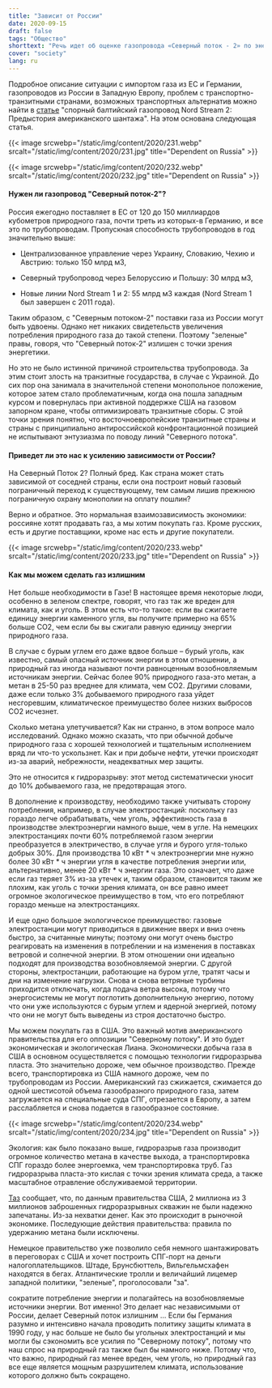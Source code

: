 ```yaml
---
title: "Зависит от России"
date: 2020-09-15
draft: false
tags: "Общество"
shorttext: "Речь идет об оценке газопровода «Северный поток - 2» по энергоэкономическим и экологическим критериям."
cover: "society"
lang: ru
---
```


Подробное описание ситуации с импортом газа из ЕС и Германии, газопроводов из России в Западную Европу, проблем с транспортно-транзитными странами, возможных транспортных альтернатив можно найти в [статье](https://www.isw-muenchen.de/2019/01/die-umstrittene-ostsee-erdgasleitung-nordstream-2-hintergruende-zur-us-amerikanischen-erpressung/ "Die umstrittene Ostsee-Erdgasleitung Nordstream 2: Hintergründe zur US-amerikanischen Erpressung") "спорный балтийский газопровод Nord Stream 2: Предыстория американского шантажа". На этом основана следующая статья.

{{< image srcwebp="/static/img/content/2020/231.webp" srcalt="/static/img/content/2020/231.jpg" title="Dependent on Russia" >}}

{{< image srcwebp="/static/img/content/2020/232.webp" srcalt="/static/img/content/2020/232.jpg" title="Dependent on Russia" >}}

#### Нужен ли газопровод "Северный поток-2"?

Россия ежегодно поставляет в ЕС от 120 до 150 миллиардов кубометров природного газа, почти треть из которых-в Германию, и все это по трубопроводам. Пропускная способность трубопроводов в год значительно выше:

  - Централизованное управление через Украину, Словакию, Чехию и Австрию: только 150 млрд м3,

  - Северный трубопровод через Белоруссию и Польшу: 30 млрд м3,

  - Новые линии Nord Stream 1 и 2: 55 млрд м3 каждая (Nord Stream 1 был завершен с 2011 года).

Таким образом, с "Северным потоком-2" поставки газа из России могут быть удвоены. Однако нет никаких свидетельств увеличения потребления природного газа до такой степени. Поэтому "зеленые" правы, говоря, что "Северный поток-2" излишен с точки зрения энергетики.

Но это не было истинной причиной строительства трубопровода. За этим стоит злость на транзитные государства, в случае с Украиной. До сих пор она занимала в значительной степени монопольное положение, которое затем стало проблематичным, когда она пошла западным курсом и повернулась при активной поддержке США на газовом запорном кране, чтобы оптимизировать транзитные сборы. С этой точки зрения понятно, что восточноевропейские транзитные страны и страны с принципиально антироссийской конфронтационной позицией не испытывают энтузиазма по поводу линий "Северного потока".

#### Приведет ли это нас к усилению зависимости от России?

На Северный Поток 2? Полный бред. Как страна может стать зависимой от соседней страны, если она построит новый газовый пограничный переход к существующему, тем самым лишив прежнюю пограничную охрану монополии на оплату пошлин?

Верно и обратное. Это нормальная взаимозависимость экономики: россияне хотят продавать газ, а мы хотим покупать газ. Кроме русских, есть и другие поставщики, кроме нас есть и другие покупатели.

{{< image srcwebp="/static/img/content/2020/233.webp" srcalt="/static/img/content/2020/233.jpg" title="Dependent on Russia" >}}

#### Как мы можем сделать газ излишним

Нет больше необходимости в Газе! В настоящее время некоторые люди, особенно в зеленом спектре, говорят, что газ так же вреден для климата, как и уголь. В этом есть что-то такое: если вы сжигаете единицу энергии каменного угля, вы получите примерно на 65% больше CO2, чем если бы вы сжигали равную единицу энергии природного газа.

В случае с бурым углем его даже вдвое больше – бурый уголь, как известно, самый опасный источник энергии в этом отношении, а природный газ иногда называют почти равноценным возобновляемым источникам энергии. Сейчас более 90% природного газа-это метан, а метан в 25-50 раз вреднее для климата, чем CO2. Другими словами, даже если только 3% добываемого природного газа уйдет несгоревшим, климатическое преимущество более низких выбросов CO2 исчезнет.

Сколько метана улетучивается? Как ни странно, в этом вопросе мало исследований. Однако можно сказать, что при обычной добыче природного газа с хорошей технологией и тщательным исполнением вряд ли что-то ускользнет. Как и при добыче нефти, утечки происходят из-за аварий, небрежности, неадекватных мер защиты.

Это не относится к гидроразрыву: этот метод систематически уносит до 10% добываемого газа, не предотвращая этого.

В дополнение к производству, необходимо также учитывать сторону потребления, например, в случае электростанций: поскольку газ гораздо легче обрабатывать, чем уголь, эффективность газа в производстве электроэнергии намного выше, чем в угле. На немецких электростанциях почти 60% потребляемой газом энергии преобразуется в электричество, в случае угля и бурого угля-только добрых 30%. Для производства 10 кВт * ч электроэнергии мне нужно более 30 кВт * ч энергии угля в качестве потребления энергии или, альтернативно, менее 20 кВт * ч энергии газа. Это означает, что даже если газ теряет 3% из-за утечек и, таким образом, становится таким же плохим, как уголь с точки зрения климата, он все равно имеет огромное экологическое преимущество в том, что его потребляют гораздо меньше на электростанциях.

И еще одно большое экологическое преимущество: газовые электростанции могут приводиться в движение вверх и вниз очень быстро, за считанные минуты; поэтому они могут очень быстро реагировать на изменения в потреблении и на изменения в поставках ветровой и солнечной энергии. В этом отношении они идеально подходят для производства возобновляемой энергии. С другой стороны, электростанции, работающие на буром угле, тратят часы и дни на изменение нагрузки. Снова и снова ветряные турбины приходится отключать, когда подача ветра высока, потому что энергосистемы не могут поглотить дополнительную энергию, потому что они уже используются с бурым углем и ядерной энергией, потому что они не могут быть выведены из строя достаточно быстро.

Мы можем покупать газ в США. Это важный мотив американского правительства для его оппозиции "Северному потоку". И это будет экономическая и экологическая Лиана. Экономически добыча газа в США в основном осуществляется с помощью технологии гидроразрыва пласта. Это значительно дороже, чем обычное производство. Прежде всего, транспортировка из США намного дороже, чем по трубопроводам из России. Американский газ сжижается, сжимается до одной шестисотой объема газообразного природного газа, затем загружается на специальные суда СПГ, отрезается в Европу, а затем расслабляется и снова подается в газообразное состояние.

{{< image srcwebp="/static/img/content/2020/234.webp" srcalt="/static/img/content/2020/234.jpg" title="Dependent on Russia" >}}

Экология: как было показано выше, гидроразрыв газа производит огромное количество метана в качестве выхода, а транспортировка СПГ гораздо более энергоемка, чем транспортировка труб. Газ гидроразрыва пласта-это кислая с точки зрения климата среда, а также масштабное отравление обслуживаемой территории.

[Таз](https://taz.de/Umweltdesaster-in-USA/!5702587/ "Fracking-Land ist abgebrannt") сообщает, что, по данным правительства США, 2 миллиона из 3 миллионов заброшенных гидроразрывных скважин не были надежно запечатаны. Из-за нехватки денег. Как это происходит в рыночной экономике. Последующие действия правительства: правила по удержанию метана были исключены.

Немецкое правительство уже позволило себя немного шантажировать в переговорах с США и хочет построить СПГ-порт на деньги налогоплательщиков. Штаде, Брунсбюттель, Вильгельмсхафен находятся в бегах. Атлантические тролли и величайший лицемер западной политики, "зеленые", проголосовали "за".

сократите потребление энергии и полагайтесь на возобновляемые источники энергии. Вот именно! Это делает нас независимыми от России, делает Северный поток излишним ... Если бы Германия разумно и интенсивно начала проводить политику защиты климата в 1990 году, у нас больше не было бы угольных электростанций и мы могли бы сэкономить все усилия по "Северному потоку", потому что наш спрос на природный газ также был бы намного ниже. Потому что, что важно, природный газ менее вреден, чем уголь, но природный газ все еще является мощным разрушителем климата, использование которого должно быть сокращено.

